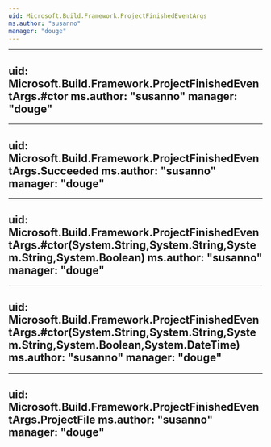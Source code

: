 ```yaml
---
uid: Microsoft.Build.Framework.ProjectFinishedEventArgs
ms.author: "susanno"
manager: "douge"
---
```


---
uid: Microsoft.Build.Framework.ProjectFinishedEventArgs.#ctor
ms.author: "susanno"
manager: "douge"
---

---
uid: Microsoft.Build.Framework.ProjectFinishedEventArgs.Succeeded
ms.author: "susanno"
manager: "douge"
---

---
uid: Microsoft.Build.Framework.ProjectFinishedEventArgs.#ctor(System.String,System.String,System.String,System.Boolean)
ms.author: "susanno"
manager: "douge"
---

---
uid: Microsoft.Build.Framework.ProjectFinishedEventArgs.#ctor(System.String,System.String,System.String,System.Boolean,System.DateTime)
ms.author: "susanno"
manager: "douge"
---

---
uid: Microsoft.Build.Framework.ProjectFinishedEventArgs.ProjectFile
ms.author: "susanno"
manager: "douge"
---
